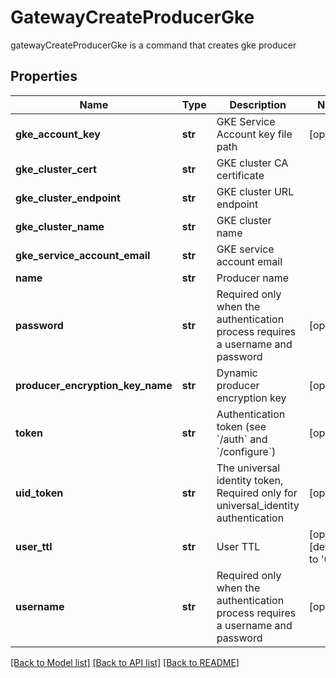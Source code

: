 # GatewayCreateProducerGke

gatewayCreateProducerGke is a command that creates gke producer
## Properties
Name | Type | Description | Notes
------------ | ------------- | ------------- | -------------
**gke_account_key** | **str** | GKE Service Account key file path | [optional] 
**gke_cluster_cert** | **str** | GKE cluster CA certificate | 
**gke_cluster_endpoint** | **str** | GKE cluster URL endpoint | 
**gke_cluster_name** | **str** | GKE cluster name | 
**gke_service_account_email** | **str** | GKE service account email | 
**name** | **str** | Producer name | 
**password** | **str** | Required only when the authentication process requires a username and password | [optional] 
**producer_encryption_key_name** | **str** | Dynamic producer encryption key | [optional] 
**token** | **str** | Authentication token (see &#x60;/auth&#x60; and &#x60;/configure&#x60;) | [optional] 
**uid_token** | **str** | The universal identity token, Required only for universal_identity authentication | [optional] 
**user_ttl** | **str** | User TTL | [optional] [default to '60m']
**username** | **str** | Required only when the authentication process requires a username and password | [optional] 

[[Back to Model list]](../README.md#documentation-for-models) [[Back to API list]](../README.md#documentation-for-api-endpoints) [[Back to README]](../README.md)


